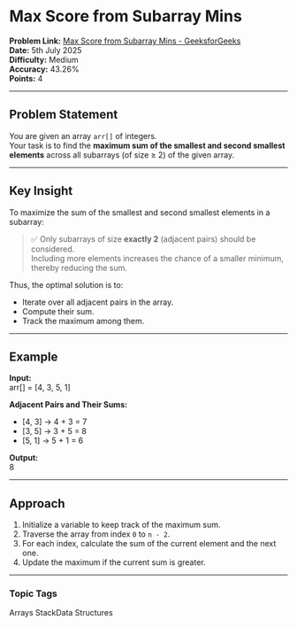 # Max Score from Subarray Mins

**Problem Link:** [Max Score from Subarray Mins - GeeksforGeeks](https://www.geeksforgeeks.org/problems/max-score-from-subarray-mins/1)  
**Date:** 5th July 2025  
**Difficulty:** Medium  
**Accuracy:** 43.26%  
**Points:** 4  

---

## Problem Statement

You are given an array `arr[]` of integers.  
Your task is to find the **maximum sum of the smallest and second smallest elements** across all subarrays (of size ≥ 2) of the given array.

---

## Key Insight

To maximize the sum of the smallest and second smallest elements in a subarray:

> ✅ Only subarrays of size **exactly 2** (adjacent pairs) should be considered.  
> Including more elements increases the chance of a smaller minimum, thereby reducing the sum.

Thus, the optimal solution is to:
- Iterate over all adjacent pairs in the array.
- Compute their sum.
- Track the maximum among them.

---

## Example

**Input:**  
arr[] = [4, 3, 5, 1]


**Adjacent Pairs and Their Sums:**  
- [4, 3] → 4 + 3 = 7  
- [3, 5] → 3 + 5 = 8  
- [5, 1] → 5 + 1 = 6  

**Output:**  
8


---

## Approach

1. Initialize a variable to keep track of the maximum sum.
2. Traverse the array from index `0` to `n - 2`.
3. For each index, calculate the sum of the current element and the next one.
4. Update the maximum if the current sum is greater.

---

### Topic Tags
Arrays StackData Structures
